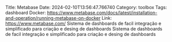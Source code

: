Title: Metabase
Date: 2024-02-10T13:56:47.766740
Category: toolbox
Tags: dashboard
Docker: https://www.metabase.com/docs/latest/installation-and-operation/running-metabase-on-docker
Link: https://www.metabase.com/
Sistema de dashboards de facil integração e simplificado para criação e desing de dashboards
Sistema de dashboards de facil integração e simplificado para criação e desing de dashboards
